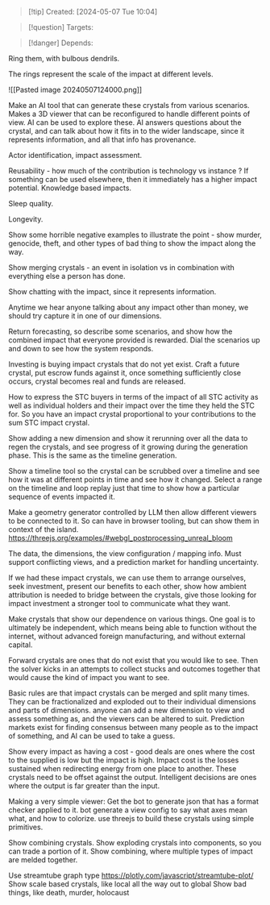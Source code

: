 
>[!tip] Created: [2024-05-07 Tue 10:04]

>[!question] Targets: 

>[!danger] Depends: 

Ring them, with bulbous dendrils.

The rings represent the scale of the impact at different levels.

![[Pasted image 20240507124000.png]]

Make an AI tool that can generate these crystals from various scenarios.  Makes a 3D viewer that can be reconfigured to handle different points of view.  AI can be used to explore these.  AI answers questions about the crystal, and can talk about how it fits in to the wider landscape, since it represents information, and all that info has provenance.

Actor identification, impact assessment.

Reusability - how much of the contribution is technology vs instance ?  If something can be used elsewhere, then it immediately has a higher impact potential.  Knowledge based impacts.

Sleep quality.

Longevity.

Show some horrible negative examples to illustrate the point - show murder, genocide, theft, and other types of bad thing to show the impact along the way.

Show merging crystals - an event in isolation vs in combination with everything else a person has done.

Show chatting with the impact, since it represents information.

Anytime we hear anyone talking about any impact other than money, we should try capture it in one of our dimensions.

Return forecasting, so describe some scenarios, and show how the combined impact that everyone provided is rewarded.  Dial the scenarios up and down to see how the system responds.

Investing is buying impact crystals that do not yet exist.  Craft a future crystal, put escrow funds against it, once something sufficiently close occurs, crystal becomes real and funds are released.

How to express the STC buyers in terms of the impact of all STC activity as well as individual holders and their impact over the time they held the STC for.  So you have an impact crystal proportional to your contributions to the sum STC impact crystal.

Show adding a new dimension and show it rerunning over all the data to regen the crystals, and see progress of it growing during the generation phase.  This is the same as the timeline generation.

Show a timeline tool so the crystal can be scrubbed over a timeline and see how it was at different points in time and see how it changed.  Select a range on the timeline and loop replay just that time to show how a particular sequence of events impacted it.

Make a geometry generator controlled by LLM then allow different viewers to be connected to it.  So can have in browser tooling, but can show them in context of the island. https://threejs.org/examples/#webgl_postprocessing_unreal_bloom

The data, the dimensions, the view configuration / mapping info.
Must support conflicting views, and a prediction market for handling uncertainty.

If we had these impact crystals, we can use them to arrange ourselves, seek investment, present our benefits to each other, show how ambient attribution is needed to bridge between the crystals, give those looking for impact investment a stronger tool to communicate what they want.

Make crystals that show our dependence on various things.  One goal is to ultimately be independent, which means being able to function without the internet, without advanced foreign manufacturing, and without external capital.

Forward crystals are ones that do not exist that you would like to see.
Then the solver kicks in an attempts to collect stucks and outcomes together that would cause the kind of impact you want to see.

Basic rules are that impact crystals can be merged and split many times.  They can be fractionalized and exploded out to their individual dimensions and parts of dimensions.  anyone can add a new dimension to view and assess something as, and the viewers can be altered to suit.  Prediction markets exist for finding consensus between many people as to the impact of something, and AI can be used to take a guess.

Show every impact as having a cost - good deals are ones where the cost to the supplied is low but the impact is high.  Impact cost is the losses sustained when redirecting energy from one place to another. These crystals need to be offset against the output.  Intelligent decisions are ones where the output is far greater than the input.

Making a very simple viewer:
Get the bot to generate json that has a format checker applied to it.
bot generate a view config to say what axes mean what, and how to colorize.
use threejs to build these crystals using simple primitives.

Show combining crystals.
Show exploding crystals into components, so you can trade a portion of it.
Show combining, where multiple types of impact are melded together.

Use streamtube graph type https://plotly.com/javascript/streamtube-plot/
Show scale based crystals, like local all the way out to global
Show bad things, like death, murder, holocaust